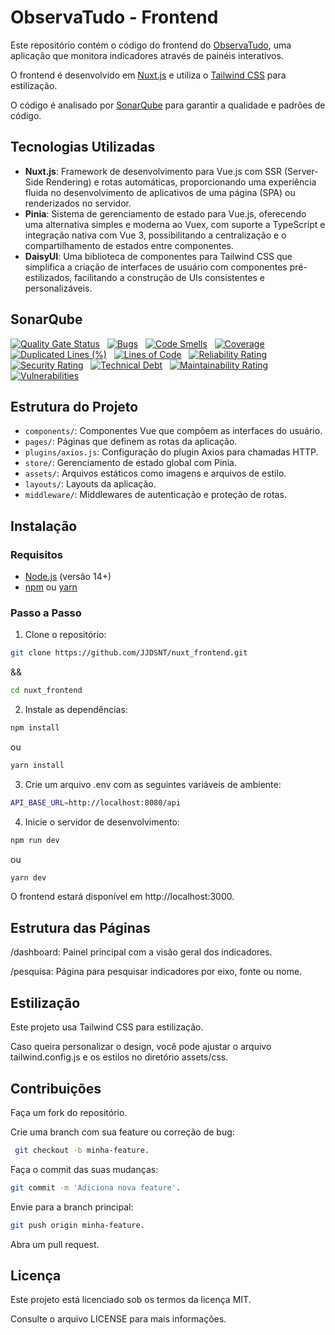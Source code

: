 # ObservaTudo - Frontend

Este repositório contém o código do frontend do [ObservaTudo](https://github.com/JJDSNT/java_backend), uma aplicação que monitora indicadores através de painéis interativos.

O frontend é desenvolvido em [Nuxt.js](https://nuxtjs.org/) e utiliza o [Tailwind CSS](https://tailwindcss.com/) para estilização.

O código é analisado por [SonarQube](https://www.sonarqube.org/) para garantir a qualidade e padrões de código.

## Tecnologias Utilizadas

- **Nuxt.js**: Framework de desenvolvimento para Vue.js com SSR (Server-Side Rendering) e rotas automáticas, proporcionando uma experiência fluida no desenvolvimento de aplicativos de uma página (SPA) ou renderizados no servidor.
- **Pinia**: Sistema de gerenciamento de estado para Vue.js, oferecendo uma alternativa simples e moderna ao Vuex, com suporte a TypeScript e integração nativa com Vue 3, possibilitando a centralização e o compartilhamento de estados entre componentes.
- **DaisyUI**: Uma biblioteca de componentes para Tailwind CSS que simplifica a criação de interfaces de usuário com componentes pré-estilizados, facilitando a construção de UIs consistentes e personalizáveis.


## SonarQube

[![Quality Gate Status](https://sonarcloud.io/api/project_badges/measure?project=JJDSNT_nuxt_frontend&metric=alert_status)](https://sonarcloud.io/summary/new_code?id=JJDSNT_nuxt_frontend)
&nbsp;
[![Bugs](https://sonarcloud.io/api/project_badges/measure?project=JJDSNT_nuxt_frontend&metric=bugs)](https://sonarcloud.io/summary/new_code?id=JJDSNT_nuxt_frontend)
&nbsp;
[![Code Smells](https://sonarcloud.io/api/project_badges/measure?project=JJDSNT_nuxt_frontend&metric=code_smells)](https://sonarcloud.io/summary/new_code?id=JJDSNT_nuxt_frontend)
&nbsp;
[![Coverage](https://sonarcloud.io/api/project_badges/measure?project=JJDSNT_nuxt_frontend&metric=coverage)](https://sonarcloud.io/summary/new_code?id=JJDSNT_nuxt_frontend)
&nbsp;
[![Duplicated Lines (%)](https://sonarcloud.io/api/project_badges/measure?project=JJDSNT_nuxt_frontend&metric=duplicated_lines_density)](https://sonarcloud.io/summary/new_code?id=JJDSNT_nuxt_frontend)
&nbsp;
[![Lines of Code](https://sonarcloud.io/api/project_badges/measure?project=JJDSNT_nuxt_frontend&metric=ncloc)](https://sonarcloud.io/summary/new_code?id=JJDSNT_nuxt_frontend)
&nbsp;
[![Reliability Rating](https://sonarcloud.io/api/project_badges/measure?project=JJDSNT_nuxt_frontend&metric=reliability_rating)](https://sonarcloud.io/summary/new_code?id=JJDSNT_nuxt_frontend)
&nbsp;
[![Security Rating](https://sonarcloud.io/api/project_badges/measure?project=JJDSNT_nuxt_frontend&metric=security_rating)](https://sonarcloud.io/summary/new_code?id=JJDSNT_nuxt_frontend)
&nbsp;
[![Technical Debt](https://sonarcloud.io/api/project_badges/measure?project=JJDSNT_nuxt_frontend&metric=sqale_index)](https://sonarcloud.io/summary/new_code?id=JJDSNT_nuxt_frontend)
&nbsp;
[![Maintainability Rating](https://sonarcloud.io/api/project_badges/measure?project=JJDSNT_nuxt_frontend&metric=sqale_rating)](https://sonarcloud.io/summary/new_code?id=JJDSNT_nuxt_frontend)
&nbsp;
[![Vulnerabilities](https://sonarcloud.io/api/project_badges/measure?project=JJDSNT_nuxt_frontend&metric=vulnerabilities)](https://sonarcloud.io/summary/new_code?id=JJDSNT_nuxt_frontend)

## Estrutura do Projeto

- `components/`: Componentes Vue que compõem as interfaces do usuário.
- `pages/`: Páginas que definem as rotas da aplicação.
- `plugins/axios.js`: Configuração do plugin Axios para chamadas HTTP.
- `store/`: Gerenciamento de estado global com Pinia.
- `assets/`: Arquivos estáticos como imagens e arquivos de estilo.
- `layouts/`: Layouts da aplicação.
- `middleware/`: Middlewares de autenticação e proteção de rotas.

## Instalação

### Requisitos

- [Node.js](https://nodejs.org/) (versão 14+)
- [npm](https://www.npmjs.com/) ou [yarn](https://yarnpkg.com/)

### Passo a Passo

1. Clone o repositório:

```bash
git clone https://github.com/JJDSNT/nuxt_frontend.git
```
&&
```bash
cd nuxt_frontend
```
2. Instale as dependências:

```bash
npm install
```
ou
```bash
yarn install
```
3. Crie um arquivo .env com as seguintes variáveis de ambiente:

```bash
API_BASE_URL=http://localhost:8080/api
```

4. Inicie o servidor de desenvolvimento:
```bash
npm run dev
```
ou
```bash
yarn dev
```

O frontend estará disponível em http://localhost:3000.



## Estrutura das Páginas
/dashboard: Painel principal com a visão geral dos indicadores.

/pesquisa: Página para pesquisar indicadores por eixo, fonte ou nome.

## Estilização

Este projeto usa Tailwind CSS para estilização.

Caso queira personalizar o design, você pode ajustar o arquivo tailwind.config.js e os estilos no diretório assets/css.

## Contribuições
Faça um fork do repositório.

Crie uma branch com sua feature ou correção de bug:
```bash
 git checkout -b minha-feature.
```
Faça o commit das suas mudanças:
```bash
git commit -m 'Adiciona nova feature'.
```
Envie para a branch principal:
```bash
git push origin minha-feature.
```
Abra um pull request.

## Licença
Este projeto está licenciado sob os termos da licença MIT.

Consulte o arquivo LICENSE para mais informações.
